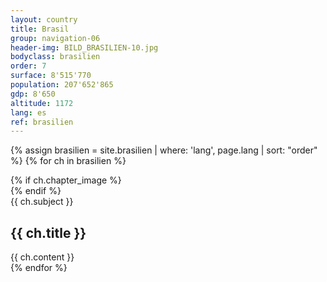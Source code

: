 ```yaml
---
layout: country
title: Brasil
group: navigation-06
header-img: BILD_BRASILIEN-10.jpg
bodyclass: brasilien
order: 7
surface: 8'515'770
population: 207'652'865
gdp: 8'650
altitude: 1172
lang: es
ref: brasilien
---
```

{% assign brasilien = site.brasilien | where: 'lang', page.lang | sort: "order" %}
{% for ch in brasilien %}
<section class="box chapter-{{ ch.subject }}" id="{{ ch.subject }}">
    {% if ch.chapter_image %}
        <div class="image grid" style="background-image: url({{ ch.chapter_image | prepend: '/media/img/chapter/' | prepend: site.baseurl }});">
        </div>
    {% endif %}
    <div class="content">
        <span class="chapter-subject">{{ ch.subject }}</span>
        <h1 class="chapter-title">{{ ch.title }}</h1>
    </div>
    {{ ch.content }}
</section>
{% endfor %}
